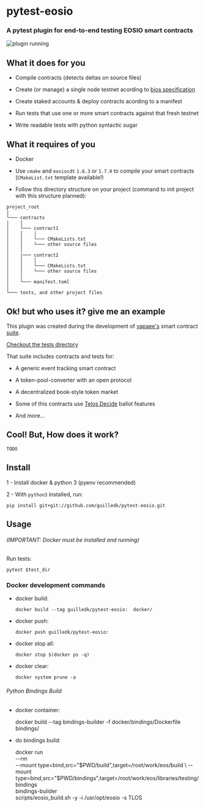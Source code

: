
# pytest-eosio

### A pytest plugin for end-to-end testing EOSIO smart contracts

![plugin running](https://i.imgur.com/MhTcpnE.png)

## What it does for you

- Compile contracts (detects deltas on source files)

- Create (or manage) a single node testnet acording to [bios specification](https://developers.eos.io/welcome/latest/tutorials/bios-boot-sequence)

- Create staked accounts & deploy contracts acording to a manifest

- Run tests that use one or more smart contracts against that fresh testnet

- Write readable tests with python syntactic sugar

## What it requires of you

- Docker

- Use `cmake` and `eosiocdt` `1.6.3` or `1.7.0` to compile your smart contracts (`CMakeList.txt` template available!)

- Follow this directory structure on your project (command to init project with this structure planned):

```
project_root
│
└─── contracts
│    │
│    └─── contract1
│    │    │
│    │    └─── CMakeLists.txt
│    │    └─── other source files
│    │
│    |─── contract2
│    │    │
│    │    └─── CMakeLists.txt
│    │    └─── other source files
│    |
│    └─── manifest.toml
│
└─── tests, and other project files
```

## Ok! but who uses it? give me an example

This plugin was created during the development of [vapaee's](https://github.com/vapaee) smart contract [suite](https://github.com/vapaee/vapaee-smart-contracts).

[Checkout the tests directory](https://github.com/vapaee/vapaee-smart-contracts/tree/dev/tests)

That suite includes contracts and tests for:

- A generic event tracking smart contract

- A token-pool-converter with an open protocol

- A decentralized book-style token market

- Some of this contracts use [Telos Decide](https://docs.telos.net/developers/telos_contracts/telos-decide) ballot features

- And more...

## Cool! But, How does it work?

`TODO`

## Install

1 - Install docker & python 3 (pyenv recommended)

2 - With ``python3`` installed, run:

    pip install git+git://github.com/guilledk/pytest-eosio.git

## Usage

###### (IMPORTANT: Docker must be installed and running)

Run tests:

    pytest $test_dir


### Docker development commands

- docker build:

    `docker build --tag guilledk/pytest-eosio:  docker/`

- docker push:

    `docker push guilledk/pytest-eosio:`

- docker stop all:

    `docker stop $(docker ps -q)`

- docker clear:

    `docker system prune -a`

###### Python Bindings Build

- docker container:

    docker build --tag bindings-builder -f docker/bindings/Dockerfile bindings/

- do bindings build:

    docker run \
        --rm \
        --mount type=bind,src="$PWD/build",target=/root/work/eos/build \
        --mount type=bind,src="$PWD/bindings",target=/root/work/eos/libraries/testing/bindings \
        bindings-builder \
        scripts/eosio_build.sh -y -i /usr/opt/eosio -s TLOS

